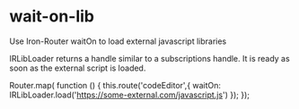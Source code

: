 wait-on-lib
===========

Use Iron-Router waitOn to load external javascript libraries


IRLibLoader returns a handle similar to a subscriptions handle. It is ready as soon as the external script is loaded.

  Router.map( function () {
    this.route('codeEditor',{
      waitOn: IRLibLoader.load('https://some-external.com/javascript.js')
    });
  });
